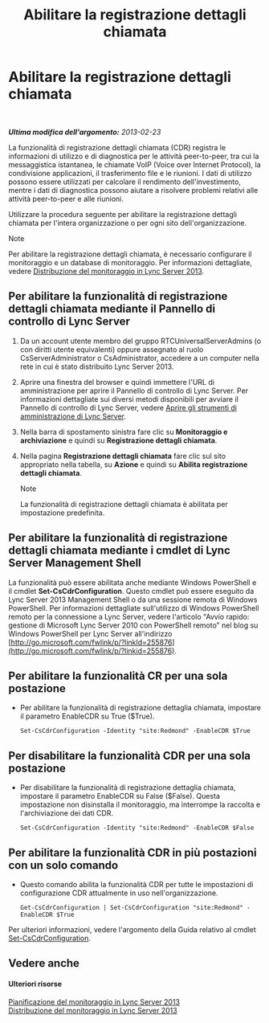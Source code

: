 ﻿---
title: Abilitare la registrazione dettagli chiamata
TOCTitle: Abilitare la registrazione dettagli chiamata
ms:assetid: 3b28e432-596f-45a5-a070-577d6fa748d9
ms:mtpsurl: https://technet.microsoft.com/it-it/library/Gg520980(v=OCS.15)
ms:contentKeyID: 49300247
ms.date: 08/24/2015
mtps_version: v=OCS.15
ms.translationtype: HT
---

# Abilitare la registrazione dettagli chiamata

 

_**Ultima modifica dell'argomento:** 2013-02-23_

La funzionalità di registrazione dettagli chiamata (CDR) registra le informazioni di utilizzo e di diagnostica per le attività peer-to-peer, tra cui la messaggistica istantanea, le chiamate VoIP (Voice over Internet Protocol), la condivisione applicazioni, il trasferimento file e le riunioni. I dati di utilizzo possono essere utilizzati per calcolare il rendimento dell'investimento, mentre i dati di diagnostica possono aiutare a risolvere problemi relativi alle attività peer-to-peer e alle riunioni.

Utilizzare la procedura seguente per abilitare la registrazione dettagli chiamata per l'intera organizzazione o per ogni sito dell'organizzazione.


> [!NOTE]
> Per abilitare la registrazione dettagli chiamata, è necessario configurare il monitoraggio e un database di monitoraggio. Per informazioni dettagliate, vedere <A href="lync-server-2013-deploying-monitoring.md">Distribuzione del monitoraggio in Lync Server 2013</A>.



## Per abilitare la funzionalità di registrazione dettagli chiamata mediante il Pannello di controllo di Lync Server

1.  Da un account utente membro del gruppo RTCUniversalServerAdmins (o con diritti utente equivalenti) oppure assegnato al ruolo CsServerAdministrator o CsAdministrator, accedere a un computer nella rete in cui è stato distribuito Lync Server 2013.

2.  Aprire una finestra del browser e quindi immettere l'URL di amministrazione per aprire il Pannello di controllo di Lync Server. Per informazioni dettagliate sui diversi metodi disponibili per avviare il Pannello di controllo di Lync Server, vedere [Aprire gli strumenti di amministrazione di Lync Server](lync-server-2013-open-lync-server-administrative-tools.md).

3.  Nella barra di spostamento sinistra fare clic su **Monitoraggio e archiviazione** e quindi su **Registrazione dettagli chiamata**.

4.  Nella pagina **Registrazione dettagli chiamata** fare clic sul sito appropriato nella tabella, su **Azione** e quindi su **Abilita registrazione dettagli chiamata**.
    

    > [!NOTE]
    > La funzionalità di registrazione dettagli chiamata è abilitata per impostazione predefinita.



## Per abilitare la funzionalità di registrazione dettagli chiamata mediante i cmdlet di Lync Server Management Shell

La funzionalità può essere abilitata anche mediante Windows PowerShell e il cmdlet **Set-CsCdrConfiguration**. Questo cmdlet può essere eseguito da Lync Server 2013 Management Shell o da una sessione remota di Windows PowerShell. Per informazioni dettagliate sull'utilizzo di Windows PowerShell remoto per la connessione a Lync Server, vedere l'articolo "Avvio rapido: gestione di Microsoft Lync Server 2010 con PowerShell remoto" nel blog su Windows PowerShell per Lync Server all'indirizzo [http://go.microsoft.com/fwlink/p/?linkId=255876](http://go.microsoft.com/fwlink/p/?linkid=255876).

## Per abilitare la funzionalità CR per una sola postazione

  - Per abilitare la funzionalità di registrazione dettaglia chiamata, impostare il parametro EnableCDR su True ($True).
    
        Set-CsCdrConfiguration -Identity "site:Redmond" -EnableCDR $True

## Per disabilitare la funzionalità CDR per una sola postazione

  - Per disabilitare la funzionalità di registrazione dettaglia chiamata, impostare il parametro EnableCDR su False ($False). Questa impostazione non disinstalla il monitoraggio, ma interrompe la raccolta e l'archiviazione dei dati CDR.
    
        Set-CsCdrConfiguration -Identity "site:Redmond" -EnableCDR $False

## Per abilitare la funzionalità CDR in più postazioni con un solo comando

  - Questo comando abilita la funzionalità CDR per tutte le impostazioni di configurazione CDR attualmente in uso nell'organizzazione.
    
        Get-CsCdrConfiguration | Set-CsCdrConfiguration "site:Redmond" -EnableCDR $True

Per ulteriori informazioni, vedere l'argomento della Guida relativo al cmdlet [Set-CsCdrConfiguration](set-cscdrconfiguration.md).

## Vedere anche

#### Ulteriori risorse

[Pianificazione del monitoraggio in Lync Server 2013](lync-server-2013-planning-for-monitoring.md)  
[Distribuzione del monitoraggio in Lync Server 2013](lync-server-2013-deploying-monitoring.md)

